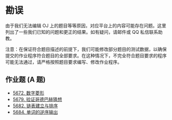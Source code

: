 # 勘误

由于我们无法编辑 OJ 上的题目等等原因，对应平台上的内容可能存在问题。这里列出了一些我们已知的问题和更正的结果。如有疑问，请邮件或 QQ 私信联系助教。

注意：在保证符合题目描述的前提下，我们可能修改部分题目的测试数据，以确保提交的作业程序符合题目的全部要求。在这种情况下，不完全符合题目要求的程序可能无法通过，请严格按照题目要求编写、修改作业程序。

## 作业题 (A 题)

- [5672. 数字菱形](5672.md)
- [5679. 验证哥德巴赫猜想](5679.md)
- [5682. 链表建立与排序](5682.md)
- [5684. 单词的逆序输出](5684.md)
